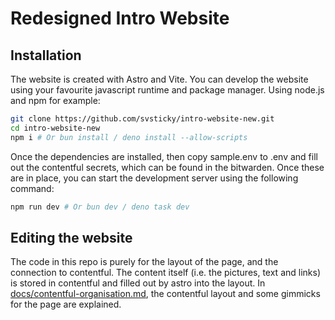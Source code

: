# Redesigned Intro Website

## Installation

The website is created with Astro and Vite. You can develop the website using your
favourite javascript runtime and package manager. Using node.js and npm for example:

```bash
git clone https://github.com/svsticky/intro-website-new.git
cd intro-website-new
npm i # Or bun install / deno install --allow-scripts
```

Once the dependencies are installed, then copy sample.env to .env and fill out the contentful secrets, which can be found in the bitwarden. Once these are in place, you can start the development server using the following command:

```bash
npm run dev # Or bun dev / deno task dev
```

## Editing the website

The code in this repo is purely for the layout of the page, and the connection to contentful. The content itself (i.e. the pictures, text and links) is stored in contentful and filled out by astro into the layout. In [docs/contentful-organisation.md](docs/contentful-organisation.md), the contentful layout and some gimmicks for the page are explained.  